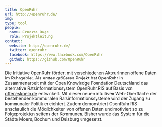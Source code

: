 ```yaml
---
title: OpenRuhr
url: http://openruhr.de/
img:
type: tool
people:
- name: Ernesto Ruge
  role: Projektleitung
contact:
  website: http://openruhr.de/
  twitter: openruhr
  facebook: https://www.facebook.com/OpenRuhr
  github: https://github.com/OpenRuhr
---
```


Die Initiative OpenRuhr fördert mit verschiedenen AkteurInnen offene Daten im Ruhrgebiet. Als erstes größeres Projekt hat OpenRuhr in Zusammenarbeit mit der Open Knowledge Foundation Deutschland das alternative Ratsinformationssystem OpenRuhr:RIS auf Basis von [offeneskoeln.de](http://www.offeneskoeln.de)  entwickelt. Mit dieser neuen intuitiven Web-Oberfläche der bestehenden kommunalen Ratsinformationssysteme wird der Zugang zu kommunaler Politik erleichtert. Zudem demonstriert OpenRuhr:RIS anschaulich die Möglichkeiten von offenen Daten und motiviert so zu Folgeprojekten seitens der Kommunen. Bisher wurde das System für die Städte Moers, Bochum und Duisburg umgesetzt.
